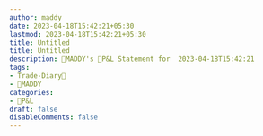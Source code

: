 ```yaml
---
author: maddy
date: 2023-04-18T15:42:21+05:30
lastmod: 2023-04-18T15:42:21+05:30
title: Untitled
title: Untitled
description: 🧔MADDY's 💸P&L Statement for  2023-04-18T15:42:21 
tags:
- Trade-Diary📗
- 🧔MADDY
categories: 
- 💸P&L
draft: false
disableComments: false
---
```

